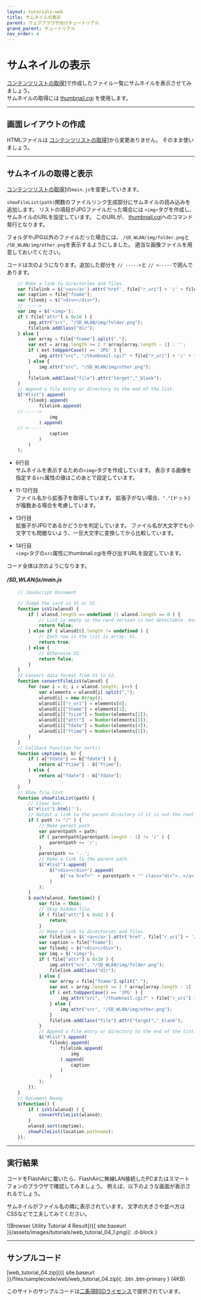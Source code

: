 ```yaml
---
layout: tutorials-web
title: サムネイルの表示
parent: ウェブブラウザ向けチュートリアル
grand_parent: チュートリアル
nav_order: 4
---
```


# サムネイルの表示

[コンテンツリストの取得1](2)で作成したファイル一覧にサムネイルを表示させてみましょう。<br>
サムネイルの取得には
[thumbnail.cgi](../../api/thumbnail.cgi) を使用します。

---
## 画面レイアウトの作成

HTMLファイルは
[コンテンツリストの取得1](2)から変更ありません。 そのまま使いましょう。

---
## サムネイルの取得と表示

[コンテンツリストの取得1](2)の`main.js`を変更していきます。

`showFileList(path)`関数のファイルリンク生成部分にサムネイルの読み込みを追加します。 リストの項目がJPGファイルだった場合には
`<img>`タグを作成し、サムネイルのURLを設定しています。 このURLが、
[thumbnail.cgi](../../api/thumbnail.cgi)へのコマンド発行となります。

フォルダやJPG以外のファイルだった場合には、
`/SD_WLAN/img/folder.png`と
`/SD_WLAN/img/other.png`を表示するようにしました。 適当な画像ファイルを用意しておいてください。

コードは次のようになります。追加した部分を
`// ----->`と
`// <-----`で囲んであります。
```js
    // Make a link to directories and files.
    var filelink = $('<a></a>').attr('href', file["r_uri"] + '/' + file["fname"]);
    var caption = file["fname"];
    var fileobj = $("<div></div>");
    // ----->
    var img = $('<img>');
    if ( file["attr"] & 0x10 ) {
        img.attr("src", "/SD_WLAN/img/folder.png");
        filelink.addClass("dir");
    } else {
        var array = file["fname"].split(".");
        var ext = array.length >= 2 ? array[array.length - 1] : '';
        if ( ext.toUpperCase() == 'JPG' ) {
            img.attr("src", "/thumbnail.cgi?" + file["r_uri"] + '/' + file["fname"]);
        } else {
            img.attr("src", "/SD_WLAN/img/other.png");
        }
        filelink.addClass("file").attr("target","_blank");
    }
    // Append a file entry or directory to the end of the list.
    $("#list").append(
        fileobj.append(
            filelink.append(
    // ----->
                img
            ).append(
    // <-----
                caption
            )
        )
    );
```
* 6行目<br>
     サムネイルを表示するための`<img>`タグを作成しています。 表示する画像を指定する`src`属性の値はこのあとで設定しています。

* 11-12行目<br>
     ファイル名から拡張子を取得しています。 拡張子がない場合、`"."`(ドット)が複数ある場合を考慮しています。

* 13行目<br>
     拡張子がJPGであるかどうかを判定しています。 ファイル名が大文字でも小文字でも問題ないよう、一旦大文字に変換してから比較しています。

* 14行目<br>
    `<img>`タグの`src`属性にthumbnail.cgiを呼び出すURLを設定しています。


コード全体は次のようになります。

#### _/SD_WLAN/js/main.js_
```js
    // JavaScript Document

    // Judge the card is V1 or V2.
    function isV1(wlansd) {
        if ( wlansd.length == undefined || wlansd.length == 0 ) {
            // List is empty so the card version is not detectable. Assumes as V2.
            return false;
        } else if ( wlansd[0].length != undefined ) {
            // Each row in the list is array. V1.
            return true;
        } else {
            // Otherwise V2.
            return false;
        }
    }
    // Convert data format from V1 to V2.
    function convertFileList(wlansd) {
        for (var i = 0; i < wlansd.length; i++) {
            var elements = wlansd[i].split(",");
            wlansd[i] = new Array();
            wlansd[i]["r_uri"] = elements[0];
            wlansd[i]["fname"] = elements[1];
            wlansd[i]["fsize"] = Number(elements[2]);
            wlansd[i]["attr"]  = Number(elements[3]);
            wlansd[i]["fdate"] = Number(elements[4]);
            wlansd[i]["ftime"] = Number(elements[5]);
        }
    }
    // Callback Function for sort()
    function cmptime(a, b) {
        if ( a["fdate"] == b["fdate"] ) {
            return a["ftime"] - b["ftime"];
        } else {
            return a["fdate"] - b["fdate"];
        }
    }
    // Show file list
    function showFileList(path) {
        // Clear box.
        $("#list").html('');
        // Output a link to the parent directory if it is not the root directory.
        if ( path != "/" ) {
            // Make parent path
            var parentpath = path;
            if ( parentpath[parentpath.length - 1] != '/' ) {
                parentpath += '/';
            }
            parentpath += '..';
            // Make a link to the parent path.
            $("#list").append(
                $("<div></div>").append(
                    $('<a href="' + parentpath + '" class="dir">..</a>')
                )
            );
        }
        $.each(wlansd, function() {
            var file = this;
            // Skip hidden file.
            if ( file["attr"] & 0x02 ) {
                return;
            }
            // Make a link to directories and files.
            var filelink = $('<a></a>').attr('href', file["r_uri"] + '/' + file["fname"]);
            var caption = file["fname"];
            var fileobj = $("<div></div>");
            var img = $('<img>');
            if ( file["attr"] & 0x10 ) {
                img.attr("src", "/SD_WLAN/img/folder.png");
                filelink.addClass("dir");
            } else {
                var array = file["fname"].split(".");
                var ext = array.length >= 2 ? array[array.length - 1] : '';
                if ( ext.toUpperCase() == 'JPG' ) {
                    img.attr("src", "/thumbnail.cgi?" + file["r_uri"] + '/' + file["fname"]);
                } else {
                    img.attr("src", "/SD_WLAN/img/other.png");
                }
                filelink.addClass("file").attr("target","_blank");
            }
            // Append a file entry or directory to the end of the list.
            $("#list").append(
                fileobj.append(
                    filelink.append(
                        img
                    ).append(
                        caption
                    )
                )
            );
        });     
    }
    // Document Ready
    $(function() {
        if ( isV1(wlansd) ) {
            convertFileList(wlansd);
        }
        wlansd.sort(cmptime);
        showFileList(location.pathname);
    });
```

---
## 実行結果

コードをFlashAirに置いたら、FlashAirに無線LAN接続したPCまたはスマートフォンのブラウザで確認してみましょう。 例えば、以下のような画面が表示されるでしょう。

サムネイルがファイル名の隣に表示されています。 文字の大きさや並べ方はCSSなどで工夫してみてください。

![Browser Utility Tutorial 4 Result]({{ site.baseurl }}/assets/images/tutorials/web_tutorial_04_1.png){: .d-block }

---
## サンプルコード

[web_tutorial_04.zip]({{ site.baseurl }}/files/samplecode/web/web_tutorial_04.zip){: .btn .btn-primary } (4KB)

このサイトのサンプルコードは[二条項BSDライセンス](../../license)で提供されています。


